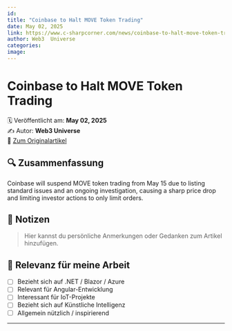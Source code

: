 ```yaml
---
id: 
title: "Coinbase to Halt MOVE Token Trading"
date: May 02, 2025
link: https://www.c-sharpcorner.com/news/coinbase-to-halt-move-token-trading
author: Web3  Universe
categories: 
image: 
---
```


# Coinbase to Halt MOVE Token Trading

🗓️ Veröffentlicht am: **May 02, 2025**  
✍️ Autor: **Web3  Universe**  
🔗 [Zum Originalartikel](https://www.c-sharpcorner.com/news/coinbase-to-halt-move-token-trading)

## 🔍 Zusammenfassung

Coinbase will suspend MOVE token trading from May 15 due to listing standard issues and an ongoing investigation, causing a sharp price drop and limiting investor actions to only limit orders.

## 📌 Notizen

> Hier kannst du persönliche Anmerkungen oder Gedanken zum Artikel hinzufügen.

## 🧠 Relevanz für meine Arbeit

- [ ] Bezieht sich auf .NET / Blazor / Azure
- [ ] Relevant für Angular-Entwicklung
- [ ] Interessant für IoT-Projekte
- [ ] Bezieht sich auf Künstliche Intelligenz
- [ ] Allgemein nützlich / inspirierend

---

